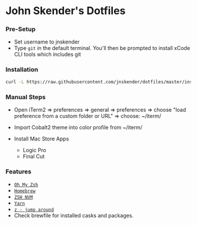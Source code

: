 # John Skender's Dotfiles

### Pre-Setup
- Set username to jnskender
- Type ````git```` in the default terminal. You'll then be prompted to install xCode CLI tools which includes git

###  Installation
```bash
curl -L https://raw.githubusercontent.com/jnskender/dotfiles/master/install.sh | sh
```

### Manual Steps
* Open iTerm2 => preferences => general => preferences => choose "load preference from a custom folder or URL" => choose: ~/iterm/
* Import Cobalt2 theme into color profile from ~/iterm/

* Install Mac Store Apps
  * Logic Pro
  * Final Cut

###  Features

- [`Oh My Zsh`](https://github.com/robbyrussell/oh-my-zsh)
- [`Homebrew`](http://brew.sh/)
- [`ZSH NVM`](https://github.com/lukechilds/zsh-nvm)
- [`Yarn`](https://yarnpkg.com/)
- [`z - jump around`](https://github.com/robbyrussell/oh-my-zsh/tree/master/plugins/z)
- Check brewfile for installed casks and packages.
